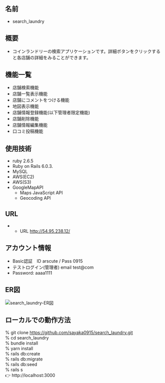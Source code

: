 ## 名前
- search_laundry
## 概要
- コインランドリーの検索アプリケーションです。詳細ボタンをクリックすると各店舗の詳細をみることができます。

## 機能一覧
- 店舗検索機能
- 店舗一覧表示機能
- 店舗にコメントをつける機能
- 地図表示機能
- 店舗情報登録機能(以下管理者限定機能)
- 店舗削除機能
- 店舗情報編集機能
- 口コミ投稿機能

## 使用技術
- ruby 2.6.5
- Ruby on Rails 6.0.3.
- MySQL
- AWS(EC2)
- AWS(S3)
- GoogleMapAPI
    - Maps JavaScript API
    - Geocoding API
    
## URL 
- - URL http://54.95.238.12/
## アカウント情報
- Basic認証　ID arscute / Pass 0915
- テストログイン(管理者) email test@com
- Password: aaaa1111

## ER図
![search_laundry-ER図](https://user-images.githubusercontent.com/70420209/96695848-1662f080-13c5-11eb-8aa6-c7078f0c39f9.jpg)

## ローカルでの動作方法
% git clone https://github.com/sayaka0915/search_laundry.git<br>
% cd search_laundry<br>
% bundle install<br>
% yarn install<br>
% rails db:create<br>
% rails db:migrate<br>
% rails db:seed<br>
% rails s<br>
👉 http://localhost:3000<br>
